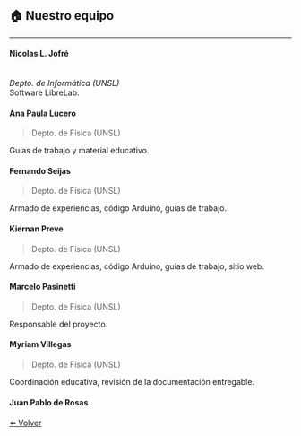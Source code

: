 ## 🏠️ Nuestro equipo

---

#### Nicolas L. Jofré
<br>*Depto. de Informática (UNSL)*
<br>Software LibreLab.


#### Ana Paula Lucero

> Depto. de Física (UNSL)

Guías de trabajo y material educativo.


#### Fernando Seijas

> Depto. de Física (UNSL)

Armado de experiencias, código Arduino, guías de trabajo.

#### Kiernan Preve

> Depto. de Física (UNSL)

Armado de experiencias, código Arduino, guías de trabajo, sitio web.

#### Marcelo Pasinetti

> Depto. de Física (UNSL)

Responsable del proyecto.

#### Myriam Villegas

> Depto. de Física (UNSL)

Coordinación educativa, revisión de la documentación entregable.

#### Juan Pablo de Rosas





[⬅️ Volver](./)
